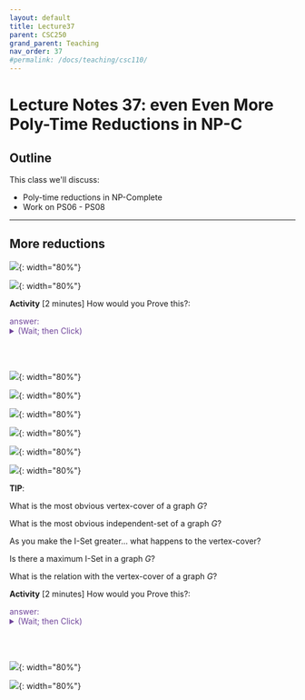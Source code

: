 ```yaml
---
layout: default
title: Lecture37
parent: CSC250
grand_parent: Teaching
nav_order: 37
#permalink: /docs/teaching/csc110/
---  
```


Lecture Notes 37: even Even More Poly-Time Reductions in NP-C
===================================================

  

Outline
-------

This class we'll discuss:

* Poly-time reductions in NP-Complete
* Work on PS06 - PS08

  

* * *

  

More reductions
---------------

  
  
![](../../../assets/images/csc250/lecture34/PolyRed-33.png){: width="80%"}  
  
  
  
![](../../../assets/images/csc250/lecture34/PolyRed-34.png){: width="80%"}  
  
  
  
  

**Activity** \[2 minutes\] How would you Prove this?:  
<div class="container mx-lg-5">
  <span style='color:#6f439a'>answer: 
    <details><summary>(Wait; then Click)</summary>
      <p>
<img class="img-fluid" src="../../../assets/images/csc250/lecture34/PolyRed-34b.png" alt="CLIQUE proof" style="width:80%"><br>

<img class="img-fluid" src="../../../assets/images/csc250/lecture34/PolyRed-35a.png" alt="CLIQUE proof" style="width:80%"><br>

<img class="img-fluid" src="../../../assets/images/csc250/lecture34/PolyRed-35b.png" alt="CLIQUE proof" style="width:80%"><br>

<img class="img-fluid" src="../../../assets/images/csc250/lecture34/PolyRed-35c.png" alt="CLIQUE proof" style="width:80%"><br>

<img class="img-fluid" src="../../../assets/images/csc250/lecture34/PolyRed-35d.png" alt="CLIQUE proof" style="width:80%"><br>

<img class="img-fluid" src="../../../assets/images/csc250/lecture34/PolyRed-36.png" alt="CLIQUE proof" style="width:80%"><br>

<b>Upshot</b>:  
  
If you find k vertices connected in the graph, then they MUST be between vertices in different clauses, which means there is a combination that could be simultaneously TRUE in each clause... making $\Phi$ == True!

  

<img class="img-fluid" src="../../../assets/images/csc250/lecture34/PolyRed-37.png" alt="CLIQUE proof" style="width:80%"><br>  	
      </p>
    </details>
  </span>
</div> 

<br><br>
  
  
  

  



![](../../../assets/images/csc250/lecture34/PolyRed-38.png){: width="80%"}  
  
  
  
![](../../../assets/images/csc250/lecture34/PolyRed-39.png){: width="80%"}  
  
  
  
![](../../../assets/images/csc250/lecture34/PolyRed-40.png){: width="80%"}  
  
  
  
![](../../../assets/images/csc250/lecture34/PolyRed-41.png){: width="80%"}  
  
  
  
![](../../../assets/images/csc250/lecture34/PolyRed-42.png){: width="80%"}  
  
  
  
![](../../../assets/images/csc250/lecture34/PolyRed-43.png){: width="80%"}  
  
**TIP**:  
  
What is the most obvious vertex-cover of a graph $G$?  
  
What is the most obvious independent-set of a graph $G$?  
  
  
  
As you make the I-Set greater... what happens to the vertex-cover?  
  
Is there a maximum I-Set in a graph $G$?  
  
What is the relation with the vertex-cover of a graph $G$?  
  
  

**Activity** \[2 minutes\] How would you Prove this?:  
<div class="container mx-lg-5">
  <span style='color:#6f439a'>answer: 
    <details><summary>(Wait; then Click)</summary>
      <p>
<img class="img-fluid" src="../../../assets/images/csc250/lecture34/PolyRed-44.png" alt="CLIQUE proof" style="width:80%"><br> 	
<img class="img-fluid" src="../../../assets/images/csc250/lecture34/PolyRed-45.png" alt="CLIQUE proof" style="width:80%"><br>

  
<b>Upshot</b>:  
  
The largest I-Set must have, as its complement, the smallest vertex-cover!      
      </p>
    </details>
  </span>
</div> 

<br><br>
  

  
![](../../../assets/images/csc250/lecture34/PolyRed-46.png){: width="80%"}  
  
  
  
![](../../../assets/images/csc250/lecture34/PolyRed-47.png){: width="80%"}
